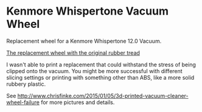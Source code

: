Kenmore Whispertone Vacuum Wheel
================================
Replacement wheel for a Kenmore Whispertone 12.0 Vacuum.

[The replacement wheel with the original rubber tread](http://www.chrisfinke.com/files/2015/01/IMG_0014.jpg)

I wasn't able to print a replacement that could withstand the stress of being clipped onto the vacuum. You might be more successful with different slicing settings or printing with something other than ABS, like a more solid rubbery plastic.

See http://www.chrisfinke.com/2015/01/05/3d-printed-vacuum-cleaner-wheel-failure for more pictures and details.
